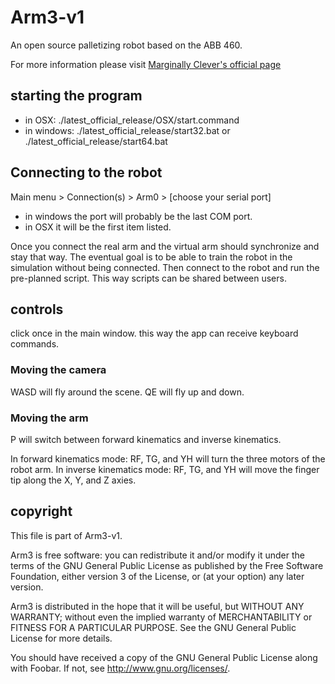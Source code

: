 # Arm3-v1

An open source palletizing robot based on the ABB 460.

For more information please visit [Marginally Clever's official page](http://www.marginallyclever.com/shop/robot-arms)

## starting the program

* in OSX: ./latest_official_release/OSX/start.command
* in windows: ./latest_official_release/start32.bat or ./latest_official_release/start64.bat

## Connecting to the robot

Main menu > Connection(s) > Arm0 > [choose your serial port]

* in windows the port will probably be the last COM port.
* in OSX it will be the first item listed.

Once you connect the real arm and the virtual arm should synchronize and stay that way.
The eventual goal is to be able to train the robot in the simulation without being connected.
Then connect to the robot and run the pre-planned script.  This way scripts can be shared between users.

## controls

click once in the main window.  this way the app can receive keyboard commands.

### Moving the camera
WASD will fly around the scene.  QE will fly up and down.

### Moving the arm
P will switch between forward kinematics and inverse kinematics.

In forward kinematics mode: RF, TG, and YH will turn the three motors of the robot arm.
In inverse kinematics mode: RF, TG, and YH will move the finger tip along the X, Y, and Z axies.


## copyright

This file is part of Arm3-v1.

Arm3 is free software: you can redistribute it and/or modify
it under the terms of the GNU General Public License as published by
the Free Software Foundation, either version 3 of the License, or
(at your option) any later version.

Arm3 is distributed in the hope that it will be useful,
but WITHOUT ANY WARRANTY; without even the implied warranty of
MERCHANTABILITY or FITNESS FOR A PARTICULAR PURPOSE. See the
GNU General Public License for more details.

You should have received a copy of the GNU General Public License
along with Foobar. If not, see <http://www.gnu.org/licenses/>.